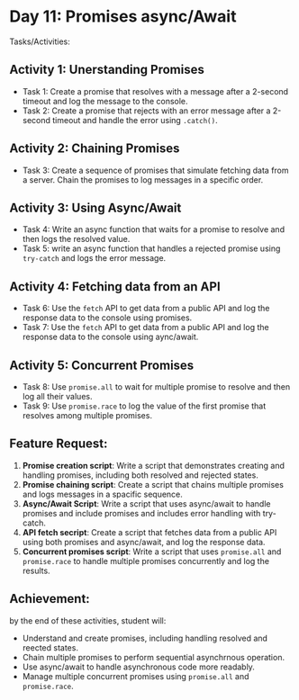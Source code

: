 # Day 11: Promises async/Await
Tasks/Activities: 

## Activity 1: Unerstanding Promises 
 - Task 1: Create a promise that resolves with a message after a 2-second timeout and log the message to the console. 
 - Task 2: Create a promise that rejects with an error message after a 2-second timeout and handle the error using `.catch()`. 

## Activity 2: Chaining Promises 
 - Task 3: Create a sequence of promises that simulate fetching data from a server. Chain the promises to log messages in a specific order. 

## Activity 3: Using Async/Await
 - Task 4: Write an async function that waits for a promise to resolve and then logs the resolved value. 
 - Task 5: write an async function that handles a rejected promise using `try-catch` and logs the error message. 

## Activity 4: Fetching data from an API 
 - Task 6: Use the `fetch` API to get data from a public API and log the response data to the console using promises. 
 - Task 7: Use the `fetch` API to get data from a public API and log the response data to the console using aync/await. 

## Activity 5: Concurrent Promises
 - Task 8: Use `promise.all` to wait for multiple promise to resolve and then log all their values. 
 - Task 9: Use `promise.race` to log the value of the first promise that resolves among multiple promises. 

## Feature Request: 
 1. <b>Promise creation script</b>: Write a script that demonstrates creating and handling promises, including both resolved and rejected states. 
 2. <b>Promise chaining script</b>: Create a script that chains multiple promises and logs messages in a spacific sequence. 
 3. <b>Async/Await Script</b>: Write a script that uses async/await to handle promises and include promises and includes error handling with try-catch. 
 4. <b>API fetch secript</b>: Create a script that fetches data from a public API using both promises and async/await, and log the response data. 
 5. <b>Concurrent promises script</b>: Write a script that uses `promise.all` and `promise.race` to handle multiple promises concurrently and log the results. 

## Achievement: 
by the end of these activities, student will: 
 - Understand and create promises, including handling resolved and reected states. 
 - Chain multiple promises to perform sequential asynchrnous operation. 
 - Use async/await to handle asynchronous code more readably. 
 - Manage multiple concurrent promises using `promise.all` and `promise.race`.